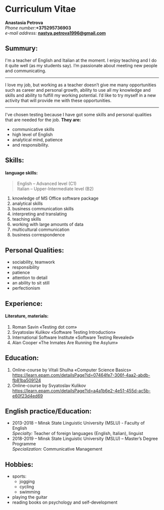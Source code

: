 # Curriculum Vitae  
**Anastasia Petrova**    
_Phone number:_**+375295736903**    
_e-mail address:_ **nastya.petrova1996@gmail.com**    
## Summury:  
I'm a teacher of English and Italian at the moment. I enjoy teaching and I do it quite well (as my students say). I’m passionate about meeting new people and communicating.
***
I love my job, but working as a teacher doesn’t give me many opportunities such as career and personal growth, ability to use all my knowledge and skills and ability to fulfill my working potential. I’d like to try myself in a new activity that will provide me with these opportunities.
***   
I've chosen testing because I have got some skills and personal qualities that are needed for the job. **They are:**  
* communicative skills   
* high level of English  
* analytical mind, patience  
* and responsibility.  

## Skills:  
#### **language skills:**
> English – Advanced level (C1)  
> Italian – Upper-Intermediate level (B2)  

1.	knowledge of MS Office software package 
2.	analytical skills
3. business communication skills
4.	interpreting and translating 
5.	teaching skills
6.	working with large amounts of data
7.	multicultural communication
8.	business correspondence 

## Personal Qualities:
*	sociability, teamwork
*	responsibility 
*	patience
*	attention to detail
*	an ability to sit still 
*	perfectionism 

## Experience:
#### **Literature, materials:**
1. Roman Savin «Testing dot com»  
2. Svyatoslav Kulikov «Software Testing Introduction»   
3. International Software Institute «Software Testing Revealed»  
4. Alan Cooper «The Inmates Are Running the Asylum»  

## Education:    
1. Online-course by Vitali Shulha «Computer Science Basics» https://learn.epam.com/detailsPage?id=07464fe7-306f-4aa2-abdb-fb81ba509124  
2. Online-course by Svyatoslav Kulikov https://learn.epam.com/detailsPage?id=a4a1b6e2-4e51-455d-ac5b-e60f23d4ed69  

## English practice/Education:  
- 2013-2018 – Minsk State Linguistic University (MSLU) - Faculty of English  
_Specialty:_ Teacher of foreign languages (English, Italian), linguist   
- 2018-2019 – Minsk State Linguistic University (MSLU) – Master’s Degree Programme   
_Specialization:_ Communicative Management  
 
## Hobbies:  
* sports:  
  + jogging  
  + cycling  
  + swimming
* playing the guitar 
* reading books on psychology and self-development 
